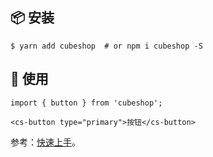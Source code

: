 
## 📦 安装

```shell
$ yarn add cubeshop  # or npm i cubeshop -S
```

## 🔨 使用


```tsx
import { button } from 'cubeshop';

<cs-button type="primary">按钮</cs-button>
```


参考：[快速上手](/#/start)。
